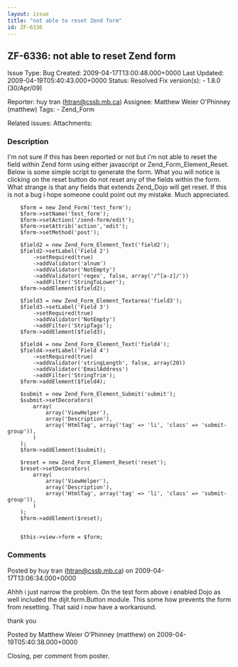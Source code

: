 ```yaml
---
layout: issue
title: "not able to reset Zend form"
id: ZF-6336
---
```


ZF-6336: not able to reset Zend form 
-------------------------------------

 Issue Type: Bug Created: 2009-04-17T13:00:48.000+0000 Last Updated: 2009-04-19T05:40:43.000+0000 Status: Resolved Fix version(s): - 1.8.0 (30/Apr/09)
 
 Reporter:  huy tran (htran@cssb.mb.ca)  Assignee:  Matthew Weier O'Phinney (matthew)  Tags: - Zend\_Form
 
 Related issues: 
 Attachments: 
### Description

I'm not sure if this has been reported or not but i'm not able to reset the field within Zend form using either javascript or Zend\_Form\_Element\_Reset. Below is some simple script to generate the form. What you will notice is clicking on the reset button do not reset any of the fields within the form. What strange is that any fields that extends Zend\_Dojo will get reset. If this is not a bug i hope someone could point out my mistake. Much appreciated.

 
        $form = new Zend_Form('test_form');
        $form->setName('test_form');
        $form->setAction('/zend-form/edit');
        $form->setAttrib('action','edit');
        $form->setMethod('post');
    
        $field2 = new Zend_Form_Element_Text('field2');
        $field2->setLabel('Field 2')
            ->setRequired(true)
            ->addValidator('alnum')
            ->addValidator('NotEmpty')
            ->addValidator('regex', false, array('/^[a-z]/'))
            ->addFilter('StringToLower');
        $form->addElement($field2);
    
        $field3 = new Zend_Form_Element_Textarea('field3');
        $field3->setLabel('Field 3')
            ->setRequired(true)
            ->addValidator('NotEmpty')
            ->addFilter('StripTags'); 
        $form->addElement($field3);
    
        $field4 = new Zend_Form_Element_Text('field4');
        $field4->setLabel('Field 4')
            ->setRequired(true)
            ->addValidator('stringLength', false, array(20))
            ->addValidator('EmailAddress')
            ->addFilter('StringTrim'); 
        $form->addElement($field4);
    
        $submit = new Zend_Form_Element_Submit('submit');
        $submit->setDecorators(
            array(
                array('ViewHelper'),
                array('Description'),
                array('HtmlTag', array('tag' => 'li', 'class' => 'submit-group')),
            )
        );
        $form->addElement($submit);
    
        $reset = new Zend_Form_Element_Reset('reset');
        $reset->setDecorators(
            array(
                array('ViewHelper'),
                array('Description'),
                array('HtmlTag', array('tag' => 'li', 'class' => 'submit-group')),
            )
        );
        $form->addElement($reset);
    
    
        $this->view->form = $form;


 

 

### Comments

Posted by huy tran (htran@cssb.mb.ca) on 2009-04-17T13:06:34.000+0000

Ahhh i just narrow the problem. On the test form above i enabled Dojo as well included the dijit.form.Button module. This some how prevents the form from resetting. That said i now have a workaround.

thank you

 

 

Posted by Matthew Weier O'Phinney (matthew) on 2009-04-19T05:40:38.000+0000

Closing, per comment from poster.

 

 